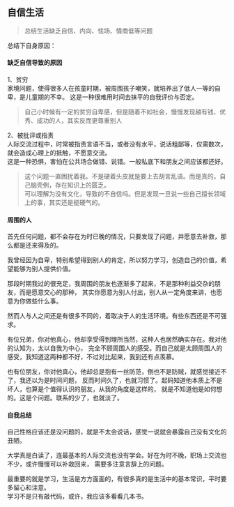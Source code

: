 <!--
2020-03-12 09:40:40
https://ae01.alicdn.com/kf/H0e6c4de75ada4a418e3cdbd2a4f27c40U.png
生活
自信生活
总结生活缺乏自信、内向、怯场、情商低等问题
总结生活缺乏自信、内向、怯场、情商低等问题
-->

## 自信生活

> 总结生活缺乏自信、内向、怯场、情商低等问题

总结下自身原因：

#### 缺乏自信导致的原因
1、贫穷  
家境问题，使得很多人在孩童时期，被周围孩子嘲笑，就培养出了低人一等的自卑，是儿童期的不幸。
这是一种很难用时间去抹平的自我评价与否定。  
> 自己小时候有一定的贫穷自卑感，但是随着不如社会，慢慢发现越有钱、优秀、成功的人，其实反而更尊重别人

2、被批评或指责  
人际交流过程中，时常被指责言语不当，或者没有水平，说话粗鄙等，仅需数次，就会造成心理上的抵触，不愿意交流。  
这是一种恐惧，害怕在公共场合做错、说错。一般私底下和朋友之间应该都还好。
> 这个问题一直困扰着我。不是硬着头皮就是要上去胡言乱语。而是真的，自己脑壳例，存在知识上的匮乏。  
> 可以理解为没有文化，导致的不自信吗。但是发现一旦说一些自己擅长领域上的事，其实还是挺硬气的。

#### 周围的人
首先任何问题，都不会存在为时已晚的情况，只要发现了问题，并愿意去补救，那么都是还来得及的。  

我曾经因为自卑，特别希望得到别人的肯定，所以努力学习，创造自己的价值，希望能够为别人提供价值。  

那段时期我过的很充足，我周围的朋友也逐渐多了起来，不是那种利益交杂的朋友，而是愿意交心的那种，
其实你愿意为别人付出，别人从一定角度来讲，也愿意为你做些什么事。

然而人与人之间还是有很多不同的，着取决于人的生活环境。有些东西还是不可强求。

有位兄弟，你对他真心，他却享受得到理所当然，这种人也居然确实存在。我对他的认知为，太以自我为中心，
完全不顾周围人的感受。而自己就是太顾周围人的感受，我知道这两种都不好，不过对比起来，我到还有点羡慕。

也有位朋友，你对他真心，他却总是抱有一丝防范，倒也不是防贼，就感觉接近不了，我还以为是时间问题，
反而时间久了，也就习惯了。起码知道他本质上不是坏人，也算是个值得认识的朋友，从我的角度是这样的，
就是不知道他是如何想的。这是个问题。联系的少了，也就淡了。

#### 自我总结
自己性格应该还是没问题的，就是不太会说话，感觉一说就会暴露自己没有文化的丑陋。  

大学真是白读了，连最基本的人际交流也没有学会。好在为时不晚，职场上交流也不少，或许慢慢可以补救回来，
需要多注意言辞上的问题。

最重要的就是学习，生活是方方面面的，有很多真的是生活中的基本常识，平时要多留心和注意。  
学习不是只有敲代码，或许，我应该多看看几本书。

